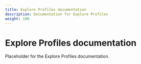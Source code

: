 ```yaml
---
title: Explore Profiles documentation
description: Documentation for Explore Profiles
weight: 100
---
```


# Explore Profiles documentation

Placeholder for the Explore Profiles documentation.